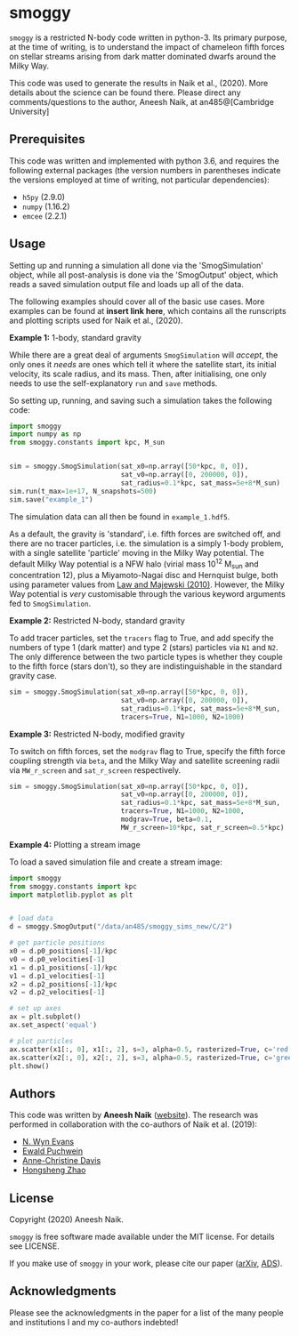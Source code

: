 # smoggy

`smoggy` is a restricted N-body code written in python-3. Its primary purpose, at the time of writing, is to understand the impact of chameleon fifth forces on stellar streams arising from dark matter dominated dwarfs around the Milky Way.

This code was used to generate the results in Naik et al., (2020). More details about the science can be found there. Please direct any comments/questions to the author, Aneesh Naik, at an485@[Cambridge University]

## Prerequisites

This code was written and implemented with python 3.6, and requires the following external packages (the version numbers in parentheses indicate the versions employed at time of writing, not particular dependencies):

* `h5py` (2.9.0)
* `numpy` (1.16.2)
* `emcee` (2.2.1)

## Usage

Setting up and running a simulation all done via the 'SmogSimulation' object, while all post-analysis is done via the 'SmogOutput' object, which reads a saved simulation output file and loads up all of the data.

The following examples should cover all of the basic use cases. More examples can be found at **insert link here**, which contains all the runscripts and plotting scripts used for Naik et al., (2020).

**Example 1:** 1-body, standard gravity

While there are a great deal of arguments `SmogSimulation` will *accept*, the only ones it *needs* are ones which tell it where the satellite start, its initial velocity, its scale radius, and its mass. Then, after initialising, one only needs to use the self-explanatory `run` and `save` methods.

So setting up, running, and saving such a simulation takes the following code:
```python
import smoggy
import numpy as np
from smoggy.constants import kpc, M_sun


sim = smoggy.SmogSimulation(sat_x0=np.array([50*kpc, 0, 0]),
                            sat_v0=np.array([0, 200000, 0]),
                            sat_radius=0.1*kpc, sat_mass=5e+8*M_sun)
sim.run(t_max=1e+17, N_snapshots=500)
sim.save("example_1")
```
The simulation data can all then be found in `example_1.hdf5`.

As a default, the gravity is 'standard', i.e. fifth forces are switched off, and there are no tracer particles, i.e. the simulation is a simply 1-body problem, with a single satellite 'particle' moving in the Milky Way potential. The default Milky Way potential is a NFW halo (virial mass 10<sup>12</sup> M<sub>sun</sub> and concentration 12), plus a Miyamoto-Nagai disc and Hernquist bulge, both using parameter values from [Law and Majewski (2010)](https://ui.adsabs.harvard.edu/abs/2010ApJ...714..229L/abstract). However, the Milky Way potential is *very* customisable through the various keyword arguments fed to `SmogSimulation`.

**Example 2:** Restricted N-body, standard gravity

To add tracer particles, set the `tracers` flag to True, and add specify the numbers of type 1 (dark matter) and type 2 (stars) particles via `N1` and `N2`. The only difference between the two particle types is whether they couple to the fifth force (stars don't), so they are indistinguishable in the standard gravity case.
```python
sim = smoggy.SmogSimulation(sat_x0=np.array([50*kpc, 0, 0]),
                            sat_v0=np.array([0, 200000, 0]),
                            sat_radius=0.1*kpc, sat_mass=5e+8*M_sun,
                            tracers=True, N1=1000, N2=1000)
```


**Example 3:** Restricted N-body, modified gravity

To switch on fifth forces, set the `modgrav` flag to True, specify the fifth force coupling strength via `beta`, and the Milky Way and satellite screening radii via `MW_r_screen` and `sat_r_screen` respectively.
```python
sim = smoggy.SmogSimulation(sat_x0=np.array([50*kpc, 0, 0]),
                            sat_v0=np.array([0, 200000, 0]),
                            sat_radius=0.1*kpc, sat_mass=5e+8*M_sun,
                            tracers=True, N1=1000, N2=1000,
                            modgrav=True, beta=0.1, 
                            MW_r_screen=10*kpc, sat_r_screen=0.5*kpc)
```

**Example 4:** Plotting a stream image

To load a saved simulation file and create a stream image:
```python
import smoggy
from smoggy.constants import kpc
import matplotlib.pyplot as plt


# load data
d = smoggy.SmogOutput("/data/an485/smoggy_sims_new/C/2")

# get particle positions
x0 = d.p0_positions[-1]/kpc
v0 = d.p0_velocities[-1]
x1 = d.p1_positions[-1]/kpc
v1 = d.p1_velocities[-1]
x2 = d.p2_positions[-1]/kpc
v2 = d.p2_velocities[-1]

# set up axes
ax = plt.subplot()
ax.set_aspect('equal')

# plot particles
ax.scatter(x1[:, 0], x1[:, 2], s=3, alpha=0.5, rasterized=True, c='red')
ax.scatter(x2[:, 0], x2[:, 2], s=3, alpha=0.5, rasterized=True, c='green')
plt.show()
```


## Authors

This code was written by **Aneesh Naik** ([website](https://www.ast.cam.ac.uk/~an485/)). The research was performed in collaboration with the co-authors of Naik et al. (2019):

* [N. Wyn Evans](https://people.ast.cam.ac.uk/~nwe/)
* [Ewald Puchwein](https://www.aip.de/Members/epuchwein)
* [Anne-Christine Davis](http://www.damtp.cam.ac.uk/user/acd/)
* [Hongsheng Zhao](http://www-star.st-and.ac.uk/~hz4/)


## License

Copyright (2020) Aneesh Naik.

`smoggy` is free software made available under the MIT license. For details see LICENSE.

If you make use of `smoggy` in your work, please cite our paper ([arXiv](), [ADS]()).


## Acknowledgments

Please see the acknowledgments in the paper for a list of the many people and institutions I and my co-authors indebted!
